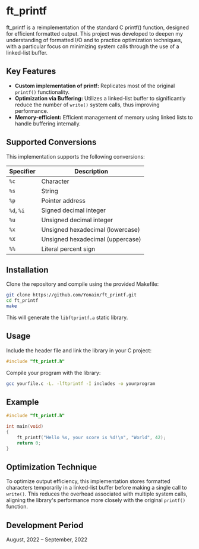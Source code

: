 # ft_printf

ft_printf is a reimplementation of the standard C printf() function, designed for efficient formatted output. This project was developed to deepen my understanding of formatted I/O and to practice optimization techniques, with a particular focus on minimizing system calls through the use of a linked-list buffer.

## Key Features

- **Custom implementation of printf:** Replicates most of the original `printf()` functionality.
- **Optimization via Buffering:** Utilizes a linked-list buffer to significantly reduce the number of `write()` system calls, thus improving performance.
- **Memory-efficient:** Efficient management of memory using linked lists to handle buffering internally.

## Supported Conversions

This implementation supports the following conversions:

| Specifier | Description                       |
|-----------|-----------------------------------|
| `%c`      | Character                         |
| `%s`      | String                            |
| `%p`      | Pointer address                   |
| `%d`, `%i`| Signed decimal integer            |
| `%u`      | Unsigned decimal integer          |
| `%x`      | Unsigned hexadecimal (lowercase)  |
| `%X`      | Unsigned hexadecimal (uppercase)  |
| `%%`      | Literal percent sign              |

## Installation

Clone the repository and compile using the provided Makefile:

```bash
git clone https://github.com/Yonaim/ft_printf.git
cd ft_printf
make
```

This will generate the `libftprintf.a` static library.

## Usage

Include the header file and link the library in your C project:

```c
#include "ft_printf.h"
```

Compile your program with the library:

```bash
gcc yourfile.c -L. -lftprintf -I includes -o yourprogram
```

## Example

```c
#include "ft_printf.h"

int main(void)
{
    ft_printf("Hello %s, your score is %d!\n", "World", 42);
    return 0;
}
```

## Optimization Technique

To optimize output efficiency, this implementation stores formatted characters temporarily in a linked-list buffer before making a single call to `write()`. This reduces the overhead associated with multiple system calls, aligning the library's performance more closely with the original `printf()` function.

## Development Period

August, 2022 – September, 2022

